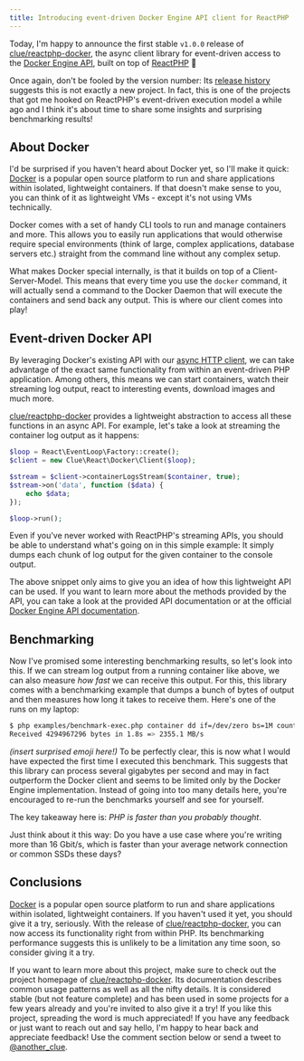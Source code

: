 ```yaml
---
title: Introducing event-driven Docker Engine API client for ReactPHP
---
```


Today, I'm happy to announce the first stable `v1.0.0` release of [clue/reactphp-docker](https://github.com/clue/reactphp-docker), the async client library for event-driven access to the [Docker Engine API](https://docs.docker.com/develop/sdk/), built on top of [ReactPHP](https://reactphp.org/) 🎉

Once again, don't be fooled by the version number: Its [release history](https://github.com/clue/reactphp-docker/releases) suggests this is not exactly a new project. In fact, this is one of the projects that got me hooked on ReactPHP's event-driven execution model a while ago and I think it's about time to share some insights and surprising benchmarking results!

## About Docker

I'd be surprised if you haven't heard about Docker yet, so I'll make it quick: [Docker](https://www.docker.com/) is a popular open source platform to run and share applications within isolated, lightweight containers. If that doesn't make sense to you, you can think of it as lightweight VMs - except it's not using VMs technically.

Docker comes with a set of handy CLI tools to run and manage containers and more. This allows you to easily run applications that would otherwise require special environments (think of large, complex applications, database servers etc.) straight from the command line without any complex setup.

What makes Docker special internally, is that it builds on top of a Client-Server-Model. This means that every time you use the `docker` command, it will actually send a command to the Docker Daemon that will execute the containers and send back any output. This is where our client comes into play!

## Event-driven Docker API

By leveraging Docker's existing API with our [async HTTP client](https://clue.engineering/2018/introducing-reactphp-buzz), we can take advantage of the exact same functionality from within an event-driven PHP application. Among others, this means we can start containers, watch their streaming log output, react to interesting events, download images and much more.

[clue/reactphp-docker](https://github.com/clue/reactphp-docker) provides a lightweight abstraction to access all these functions in an async API. For example, let's take a look at streaming the container log output as it happens:

```php
$loop = React\EventLoop\Factory::create();
$client = new Clue\React\Docker\Client($loop);

$stream = $client->containerLogsStream($container, true);
$stream->on('data', function ($data) {
    echo $data;
});

$loop->run();
```

Even if you've never worked with ReactPHP's streaming APIs, you should be able to understand what's going on in this simple example: It simply dumps each chunk of log output for the given container to the console output.

The above snippet only aims to give you an idea of how this lightweight API can be used. If you want to learn more about the methods provided by the API, you can take a look at the provided API documentation or at the official [Docker Engine API documentation](https://docs.docker.com/develop/sdk/).

## Benchmarking

Now I've promised some interesting benchmarking results, so let's look into this. If we can stream log output from a running container like above, we can also measure *how fast* we can receive this output. For this, this library comes with a benchmarking example that dumps a bunch of bytes of output and then measures how long it takes to receive them. Here's one of the runs on my laptop:

```bash
$ php examples/benchmark-exec.php container dd if=/dev/zero bs=1M count=4k
Received 4294967296 bytes in 1.8s => 2355.1 MB/s
```

*(insert surprised emoji here!)* To be perfectly clear, this is now what I would have expected the first time I executed this benchmark. This suggests that this library can process several gigabytes per second and may in fact outperform the Docker client and seems to be limited only by the Docker Engine implementation. Instead of going into too many details here, you're encouraged to re-run the benchmarks yourself and see for yourself.

The key takeaway here is: *PHP is faster than you probably thought*.

Just think about it this way: Do you have a use case where you're writing more than 16 Gbit/s, which is faster than your average network connection or common SSDs these days?

## Conclusions

[Docker](https://www.docker.com/) is a popular open source platform to run and share applications within isolated, lightweight containers. If you haven't used it yet, you should give it a try, seriously. With the release of [clue/reactphp-docker](https://github.com/clue/reactphp-docker), you can now access its functionality right from within PHP. Its benchmarking performance suggests this is unlikely to be a limitation any time soon, so consider giving it a try.

If you want to learn more about this project, make sure to check out the project homepage of [clue/reactphp-docker](https://github.com/clue/reactphp-docker). Its documentation describes common usage patterns as well as all the nifty details. It is considered stable (but not feature complete) and has been used in some projects for a few years already and you're invited to also give it a try! If you like this project, spreading the word is much appreciated! If you have any feedback or just want to reach out and say hello, I'm happy to hear back and appreciate feedback! Use the comment section below or send a tweet to [@another_clue](https://twitter.com/another_clue).
